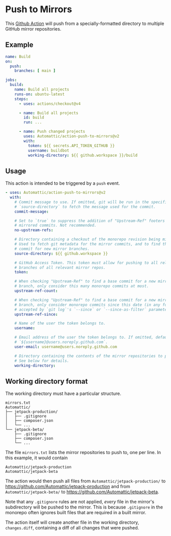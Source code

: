 # Push to Mirrors

This [Github Action](https://github.com/features/actions) will push from a specially-formatted
directory to multiple GitHub mirror repositories.

## Example

```yaml
name: Build
on:
  push:
    branches: [ main ]

jobs:
  build:
    name: Build all projects
    runs-on: ubuntu-latest
    steps:
      - uses: actions/checkout@v4

      - name: Build all projects
        id: build
        run: ...

      - name: Push changed projects
        uses: Automattic/action-push-to-mirrors@v2
        with:
          token: ${{ secrets.API_TOKEN_GITHUB }}
          username: buildbot
          working-directory: ${{ github.workspace }}/build
```

## Usage

This action is intended to be triggered by a `push` event.

```yaml
- uses: Automattic/action-push-to-mirrors@v2
  with:
    # Commit message to use. If omitted, git will be run in the specified
    # `source-directory` to fetch the message used for the commit.
    commit-message:

    # Set to `true` to suppress the addition of "Upstream-Ref" footers in the
    # mirrored commits. Not recommended.
    no-upstream-refs:

    # Directory containing a checkout of the monorepo revision being mirrored.
    # Used to fetch git metadata for the mirror commits, and to find the base
    # commit for new mirror branches.
    source-directory: ${{ github.workspace }}

    # GitHub Access Token. This token must allow for pushing to all relevant
    # branches of all relevant mirror repos.
    token:

    # When checking "Upstream-Ref" to find a base commit for a new mirror
    # branch, only consider this many monorepo commits at most.
    upstream-ref-count:

    # When checking "Upstream-Ref" to find a base commit for a new mirror
    # branch, only consider monorepo commits since this date (in any format
    # accepted by `git log`'s `--since` or `--since-as-filter` parameter).
    upstream-ref-since:

    # Name of the user the token belongs to.
    username:

    # Email address of the user the token belongs to. If omitted, defaults to
    # `${username}@users.noreply.github.com`.
    user-email: username@users.noreply.github.com

    # Directory containing the contents of the mirror repositories to push.
    # See below for details.
    working-directory:
```

## Working directory format

The working directory must have a particular structure.

```
mirrors.txt
Automattic/
├── jetpack-production/
│   ├── .gitignore
│   ├── composer.json
│   └── ...
└── jetpack-beta/
    ├── .gitignore
    ├── composer.json
    └── ...
```

The file `mirrors.txt` lists the mirror repositories to push to, one per line. In this example, it
would contain
```
Automattic/jetpack-production
Automattic/jetpack-beta
```
The action would then push all files from `Automattic/jetpack-production/` to https://github.com/Automattic/jetpack-production
and from `Automattic/jetpack-beta/` to https://github.com/Automattic/jetpack-beta.

Note that any `.gitignore` rules are not applied, _every_ file in the mirror's subdirectory will be
pushed to the mirror. This is because `.gitignore` in the monorepo often ignores built files that
are required in a built mirror.

The action itself will create another file in the working directory, `changes.diff`, containing
a diff of all changes that were pushed.
